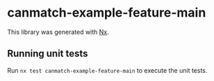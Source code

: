 # canmatch-example-feature-main

This library was generated with [Nx](https://nx.dev).

## Running unit tests

Run `nx test canmatch-example-feature-main` to execute the unit tests.
